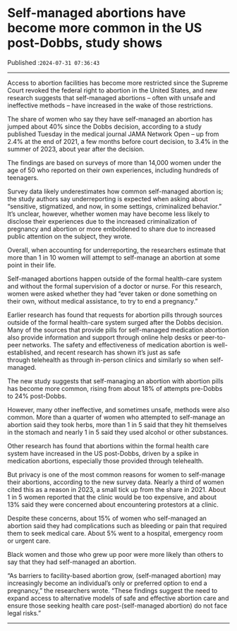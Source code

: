 # Self-managed abortions have become more common in the US post-Dobbs, study shows

Published :`2024-07-31 07:36:43`

---

Access to abortion facilities has become more restricted since the Supreme Court revoked the federal right to abortion in the United States, and new research suggests that self-managed abortions – often with unsafe and ineffective methods – have increased in the wake of those restrictions.

The share of women who say they have self-managed an abortion has jumped about 40% since the Dobbs decision, according to a study published Tuesday in the medical journal JAMA Network Open – up from 2.4% at the end of 2021, a few months before court decision, to 3.4% in the summer of 2023, about year after the decision.

The findings are based on surveys of more than 14,000 women under the age of 50 who reported on their own experiences, including hundreds of teenagers.

Survey data likely underestimates how common self-managed abortion is; the study authors say underreporting is expected when asking about “sensitive, stigmatized, and now, in some settings, criminalized behavior.” It’s unclear, however, whether women may have become less likely to disclose their experiences due to the increased criminalization of pregnancy and abortion or more emboldened to share due to increased public attention on the subject, they wrote.

Overall, when accounting for underreporting, the researchers estimate that more than 1 in 10 women will attempt to self-manage an abortion at some point in their life.

Self-managed abortions happen outside of the formal health-care system and without the formal supervision of a doctor or nurse. For this research, women were asked whether they had “ever taken or done something on their own, without medical assistance, to try to end a pregnancy.”

Earlier research has found that requests for abortion pills through sources outside of the formal health-care system surged after the Dobbs decision. Many of the sources that provide pills for self-managed medication abortion also provide information and support through online help desks or peer-to-peer networks. The safety and effectiveness of medication abortion is well-established, and recent research has shown it’s just as safe through telehealth as through in-person clinics and similarly so when self-managed.

The new study suggests that self-managing an abortion with abortion pills has become more common, rising from about 18% of attempts pre-Dobbs to 24% post-Dobbs.

However, many other ineffective, and sometimes unsafe, methods were also common. More than a quarter of women who attempted to self-manage an abortion said they took herbs, more than 1 in 5 said that they hit themselves in the stomach and nearly 1 in 5 said they used alcohol or other substances.

Other research has found that abortions within the formal health care system have increased in the US post-Dobbs, driven by a spike in medication abortions, especially those provided through telehealth.

But privacy is one of the most common reasons for women to self-manage their abortions, according to the new survey data. Nearly a third of women cited this as a reason in 2023, a small tick up from the share in 2021. About 1 in 5 women reported that the clinic would be too expensive, and about 13% said they were concerned about encountering protestors at a clinic.

Despite these concerns, about 15% of women who self-managed an abortion said they had complications such as bleeding or pain that required them to seek medical care. About 5% went to a hospital, emergency room or urgent care.

Black women and those who grew up poor were more likely than others to say that they had self-managed an abortion.

“As barriers to facility-based abortion grow, (self-managed abortion) may increasingly become an individual’s only or preferred option to end a pregnancy,” the researchers wrote. “These findings suggest the need to expand access to alternative models of safe and effective abortion care and ensure those seeking health care post-(self-managed abortion) do not face legal risks.”

---

